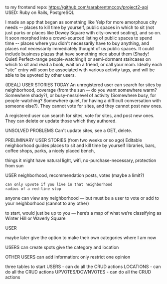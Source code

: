 
to my frontend repo: https://github.com/sarabrentmccoy/project2-api
USED: Ruby on Rails, PostgreSQL

I made an app that began as something like Yelp for more amorphous city needs -- places to kill time by yourself, public spaces in which to sit (not just parks or places like Dewey Square with city-owned seating), and so on. It soon morphed into a crowd-sourced listing of public spaces to spend time -- places where you didn't necessarily have to buy anything, and places not necessarily immediately thought of us public spaces. It could include business plazas that have something nice about them (Shady! Quiet! Perfect-range people-watching!) or semi-dormant staircases on which to sit and read a book, wait on a friend, or call your mom. Ideally each "site" entry will soon be associated with various activity tags, and will be able to be upvoted by other users. 




(IDEAL) USER STORIES TODAY
An unregistered user can search for sites by neighborhood, coverage (from the sun -- do you want somewhere warm? Somewhere shady?), or busy-ness/level of activity (Somewhere busy, for people-watching? Somewhere quiet, for having a difficult conversation with someone else?). They cannot vote for sites, and they cannot post new ones.

A registered user can search for sites, vote for sites, and post new ones. They can delete or update those which they authored.


UNSOLVED PROBLEMS
Can't update sites, see a GET, delete. 



PRELIMINARY USER STORIES (from two weeks or so ago)
Editable neighborhood guides
	places to sit and kill time by yourself
		libraries, bars, coffee shops, parks, a nicely placed bench, 
	

things it might have
	natural light,
	wifi,
	no-purchase-necessary,
	protection from sun
	



USER
neighborhood, 
recommendation posts, 
votes (maybe a limit?) 

	can only upvote if you live in that neighborhood
	radius of a red-line stop 

anyone can view any neighborhood — but must be a user to vote or add to your neighborhood (cannot to any other) 

to start, would just be up to you — here’s a map of what we’re classifying as Winter Hill or Waverly Square


USER 



maybe later give the option to make their own categories
	where I am now 

USERS can
	create spots
	give the category and location



OTHER USERS can
	add information:
		only restrict one opinion

three tables to start
	USERS - can do all the CRUD actions
	LOCATIONS - can do all the CRUD actions
	UPVOTES/DOWNVOTES - can do all the CRUD actions

